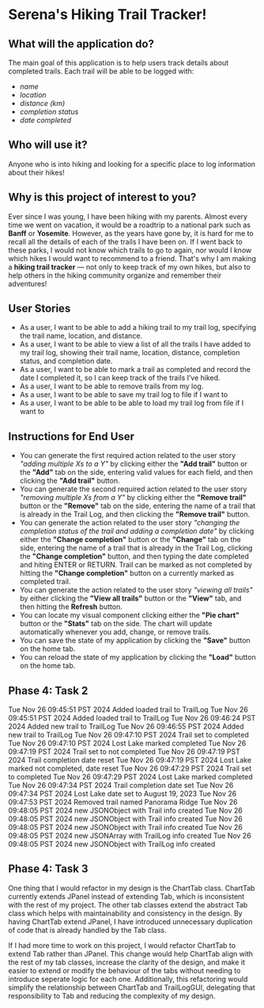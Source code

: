 # Serena's Hiking Trail Tracker!

## What will the application do?
The main goal of this application is to help users track details about completed trails. Each trail will be able to be logged with: 
- *name* 
- *location* 
- *distance (km)*
- *completion status*
- *date completed* 

## Who will use it?
Anyone who is into hiking and looking for a specific place to log information about their hikes! 

## Why is this project of interest to you?
Ever since I was young, I have been hiking with my parents. Almost every time we went on vacation, it would be a roadtrip to a national park such as **Banff** or **Yosemite**. However, as the years have gone by, it is hard for me to recall all the details of each of the trails I have been on. If I went back to these parks, I would not know which trails to go to again, nor would I know which hikes I would want to recommend to a friend. That's why I am making a **hiking trail tracker** — not only to keep track of my own hikes, but also to help others in the hiking community organize and remember their adventures!

## User Stories
- As a user, I want to be able to add a hiking trail to my trail log, specifying the trail name, location, and distance.
- As a user, I want to be able to view a list of all the trails I have added to my trail log, showing their trail name, location, distance, completion status, and completion date.
- As a user, I want to be able to mark a trail as completed and record the date I completed it, so I can keep track of the trails I’ve hiked.
- As a user, I want to be able to remove trails from my log.
- As a user, I want to be able to save my trail log to file if I want to
- As a user, I want to be able to be able to load my trail log from file if I want to

## Instructions for End User

- You can generate the first required action related to the user story *"adding multiple Xs to a Y"* by clicking either the **"Add trail"** button or the **"Add"** tab on the side, entering valid values for each field, and then clicking the **"Add trail"** button.
- You can generate the second required action related to the user story *"removing multiple Xs from a Y"* by clicking either the **"Remove trail"** button or the **"Remove"** tab on the side, entering the name of a trail that is already in the Trail Log, and then clicking the **"Remove trail"** button.
- You can generate the action related to the user story *"changing the completion status of the trail and adding a completion date"* by clicking either the **"Change completion"** button or the **"Change"** tab on the side, entering the name of a trail that is already in the Trail Log, clicking the **"Change completion"** button, and then typing the date completed and hiting ENTER or RETURN. Trail can be marked as not completed by hitting the **"Change completion"** button on a currently marked as completed trail.
- You can generate the action related to the user story *"viewing all trails"* by either clicking the **"View all trails"** button or the **"View"** tab, and then hitting the **Refresh** button.
- You can locate my visual component clicking either the **"Pie chart"** button or the **"Stats"** tab on the side. The chart will update automatically whenever you add, change, or remove trails.
- You can save the state of my application by clicking the **"Save"** button on the home tab.
- You can reload the state of my application by clicking the **"Load"** button on the home tab.

## Phase 4: Task 2
Tue Nov 26 09:45:51 PST 2024
Added loaded trail to TrailLog
Tue Nov 26 09:45:51 PST 2024
Added loaded trail to TrailLog
Tue Nov 26 09:46:24 PST 2024
Added new trail to TrailLog
Tue Nov 26 09:46:55 PST 2024
Added new trail to TrailLog
Tue Nov 26 09:47:10 PST 2024
Trail set to completed
Tue Nov 26 09:47:10 PST 2024
Lost Lake marked completed
Tue Nov 26 09:47:19 PST 2024
Trail set to not completed
Tue Nov 26 09:47:19 PST 2024
Trail completion date reset
Tue Nov 26 09:47:19 PST 2024
Lost Lake marked not completed, date reset
Tue Nov 26 09:47:29 PST 2024
Trail set to completed
Tue Nov 26 09:47:29 PST 2024
Lost Lake marked completed
Tue Nov 26 09:47:34 PST 2024
Trail completion date set
Tue Nov 26 09:47:34 PST 2024
Lost Lake date set to August 19, 2023
Tue Nov 26 09:47:53 PST 2024
Removed trail named Panorama Ridge
Tue Nov 26 09:48:05 PST 2024
new JSONObject with Trail info created
Tue Nov 26 09:48:05 PST 2024
new JSONObject with Trail info created
Tue Nov 26 09:48:05 PST 2024
new JSONObject with Trail info created
Tue Nov 26 09:48:05 PST 2024
new JSONArray with TrailLog info created
Tue Nov 26 09:48:05 PST 2024
new JSONObject with TrailLog info created

## Phase 4: Task 3
One thing that I would refactor in my design is the ChartTab class. ChartTab currently extends JPanel instead of extending Tab, which is inconsistent with the rest of my project. The other tab classes extend the abstract Tab class which helps with maintainability and consistency in the design. By having ChartTab extend JPanel, I have introduced unnecessary duplication of code that is already handled by the Tab class. 

If I had more time to work on this project, I would refactor ChartTab to extend Tab rather than JPanel. This change would help ChartTab align with the rest of my tab classes, increase the clarity of the design, and make it easier to extend or modify the behaviour of the tabs without needing to introduce seperate logic for each one. Additionally, this refactoring would simplify the relationship between ChartTab and TrailLogGUI, delegating that responsibility to Tab and reducing the complexity of my design.

